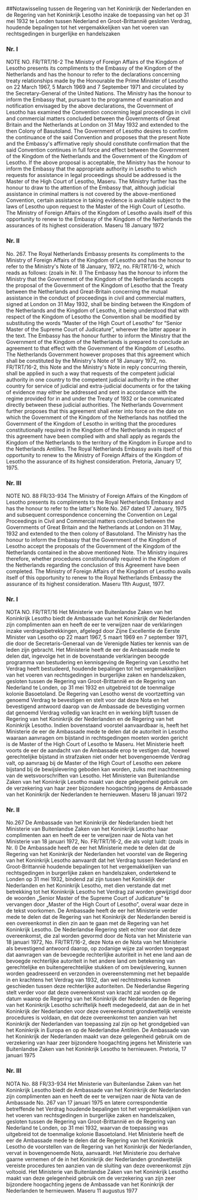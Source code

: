 <meta http-equiv='Content-Type' content='text/html; charset=utf-8' />

##Notawisseling tussen de Regering van het Koninkrijk der Nederlanden en de Regering van het Koninkrijk Lesotho inzake de toepassing van het op 31 mei 1932 te Londen tussen Nederland en Groot-Brittannië gesloten Verdrag, houdende bepalingen tot het vergemakkelijken van het voeren van rechtsgedingen in burgerlijke en handelszaken

### Nr.  I  

NOTE NO. FR/TRT/16-2 The Ministry of Foreign Affairs of the Kingdom of Lesotho presents its compliments to the Embassy of the Kingdom of the Netherlands and has the honour to refer to the declarations concerning treaty relationships made by the Honourable the Prime Minister of Lesotho on 22 March 1967, 5 March 1969 and 7 September 1971 and circulated by the Secretary-General of the United Nations. The Ministry has the honour to inform the Embassy that, pursuant to the programme of examination and notification envisaged by the above declarations, the Government of Lesotho has examined the Convention concerning legal proceedings in civil and commercial matters concluded between the Governments of Great Britain and the Netherlands at London on 31 May 1932 and extended to the then Colony of Basutoland. The Government of Lesotho desires to confirm the continuance of the said Convention and proposes that the present Note and the Embassy's affirmative reply should constitute confirmation that the said Convention continues in full force and effect between the Government of the Kingdom of the Netherlands and the Government of the Kingdom of Lesotho. If the above proposal is acceptable, the Ministry has the honour to inform the Embassy that the appropriate authority in Lesotho to which requests for assistance in legal proceedings should be addressed is the Master of the High Court of Lesotho, Maseru. The Ministry further has the honour to draw to the attention of the Embassy that, although judicial assistance in criminal matters is not covered by the above-mentioned Convention, certain assistance in taking evidence is available subject to the laws of Lesotho upon request to the Master of the High Court of Lesotho. The Ministry of Foreign Affairs of the Kingdom of Lesotho avails itself of this opportunity to renew to the Embassy of the Kingdom of the Netherlands the assurances of its highest consideration. Maseru 18 January 1972   

### Nr.  II  

No. 267. The Royal Netherlands Embassy presents its compliments to the Ministry of Foreign Affairs of the Kingdom of Lesotho and has the honour to refer to the Ministry's Note of 18 January, 1972, no. FR/TRT/16-2, which reads as follows:  (zoals in Nr. I)  The Embassy has the honour to inform the Ministry that the Government of the Kingdom of the Netherlands accepts the proposal of the Government of the Kingdom of Lesotho that the Treaty between the Netherlands and Great-Britain concerning the mutual assistance in the conduct of proceedings in civil and commercial matters, signed at London on 31 May 1932, shall be binding between the Kingdom of the Netherlands and the Kingdom of Lesotho, it being understood that with respect of the Kingdom of Lesotho the Convention shall be modified by substituting the words “Master of the High Court of Lesotho” for “Senior Master of the Supreme Court of Judicature”, wherever the latter appear in the text. The Embassy has the honour further to inform the Ministry that the Government of the Kingdom of the Netherlands is prepared to conclude an agreement to that effect with the Government of the Kingdom of Lesotho. The Netherlands Government however proposes that this agreement which shall be constituted by the Ministry's Note of 18 January 1972, no. FR/TRT/16-2, this Note and the Ministry's Note in reply concurring therein, shall be applied in such a way that requests of the competent judicial authority in one country to the competent judicial authority in the other country for service of judicial and extra-judicial documents or for the taking of evidence may either be addressed and sent in accordance with the regime provided for in and under the Treaty of 1932 or be communicated directly between these judicial authorities. The Netherlands Government further proposes that this agreement shall enter into force on the date on which the Government of the Kingdom of the Netherlands has notified the Government of the Kingdom of Lesotho in writing that the procedures constitutionally required in the Kingdom of the Netherlands in respect of this agreement have been complied with and shall apply as regards the Kingdom of the Netherlands to the territory of the Kingdom in Europe and to the Netherlands Antilles. The Royal Netherlands Embassy avails itself of this opportunity to renew to the Ministry of Foreign Affairs of the Kingdom of Lesotho the assurance of its highest consideration. Pretoria, January 17, 1975.   

### Nr.  III  

NOTE NO. 88 FR/33-934 The Ministry of Foreign Affairs of the Kingdom of Lesotho presents its compliments to the Royal Netherlands Embassy and has the honour to refer to the latter's Note No. 267 dated 17 January, 1975 and subsequent correspondence concerning the Convention on Legal Proceedings in Civil and Commercial matters concluded between the Governments of Great Britain and the Netherlands at London on 31 May, 1932 and extended to the then colony of Basutoland. The Ministry has the honour to inform the Embassy that the Government of the Kingdom of Lesotho accept the proposals of the Government of the Kingdom of the Netherlands contained in the above mentioned Note. The Ministry inquires therefore, whether procedures constitutionally required in the Kingdom of the Netherlands regarding the conclusion of this Agreement have been completed. The Ministry of Foreign Affairs of the Kingdom of Lesotho avails itself of this opportunity to renew to the Royal Netherlands Embassy the assurance of its highest consideration. Maseru 11th August, 1977.   

### Nr.  I  

NOTA NO. FR/TRT/16 Het Ministerie van Buitenlandse Zaken van het Koninkrijk Lesotho biedt de Ambassade van het Koninkrijk der Nederlanden zijn complimenten aan en heeft de eer te verwijzen naar de verklaringen inzake verdragsbetrekkingen, afgelegd door Zijne Excellentie de Eerste Minister van Lesotho op 22 maart 1967, 5 maart 1969 en 7 september 1971, die door de Secretaris-Generaal van de Verenigde Naties ter kennis van de leden zijn gebracht. Het Ministerie heeft de eer de Ambassade mede te delen dat, ingevolge het in de bovenstaande verklaringen beoogde programma van bestudering en kennisgeving de Regering van Lesotho het Verdrag heeft bestudeerd, houdende bepalingen tot het vergemakkelijken van het voeren van rechtsgedingen in burgerlijke zaken en handelszaken, gesloten tussen de Regering van Groot-Brittannië en de Regering van Nederland te Londen, op 31 mei 1932 en uitgebreid tot de toenmalige kolonie Basoetoland. De Regering van Lesotho wenst de voortzetting van genoemd Verdrag te bevestigen en stelt voor dat deze Nota en het bevestigend antwoord daarop van de Ambassade de bevestiging vormen dat genoemd Verdrag volledig van kracht en in werking blijft tussen de Regering van het Koninkrijk der Nederlanden en de Regering van het Koninkrijk Lesotho. Indien bovenstaand voorstel aanvaardbaar is, heeft het Ministerie de eer de Ambassade mede te delen dat de autoriteit in Lesotho waaraan aanvragen om bijstand in rechtsgedingen moeten worden gericht is de Master of the High Court of Lesotho te Maseru. Het Ministerie heeft voorts de eer de aandacht van de Ambassade erop te vestigen dat, hoewel gerechtelijke bijstand in strafzaken niet onder het bovengenoemde Verdrag valt, op aanvraag bij de Master of the High Court of Lesotho een zekere bijstand bij de bewijslevering geboden kan worden, zulks met inachtneming van de wetsvoorschriften van Lesotho. Het Ministerie van Buitenlandse Zaken van het Koninkrijk Lesotho maakt van deze gelegenheid gebruik om de verzekering van haar zeer bijzondere hoogachting jegens de Ambassade van het Koninkrijk der Nederlanden te hernieuwen. Maseru 18 januari 1972   

### Nr.  II  

No.267 De Ambassade van het Koninkrijk der Nederlanden biedt het Ministerie van Buitenlandse Zaken van het Koninkrijk Lesotho haar complimenten aan en heeft de eer te verwijzen naar de Nota van het Ministerie van 18 januari 1972, No. FR/TRT/16-2, die als volgt luidt:  (zoals in Nr. I)  De Ambassade heeft de eer het Ministerie mede te delen dat de Regering van het Koninkrijk der Nederlanden het voorstel van de Regering van het Koninkrijk Lesotho aanvaardt dat het Verdrag tussen Nederland en Groot-Brittannië houdende bepalingen tot het vergemakkelijken van rechtsgedingen in burgerlijke zaken en handelszaken, ondertekend te Londen op 31 mei 1932, bindend zal zijn tussen het Koninklijk der Nederlanden en het Koninkrijk Lesotho, met dien verstande dat met betrekking tot het Koninkrijk Lesotho het Verdrag zal worden gewijzigd door de woorden „Senior Master of the Supreme Court of Judicature” te vervangen door „Master of the High Court of Lesotho”, overal waar deze in de tekst voorkomen. De Ambassade heeft de eer het Ministerie verder mede te delen dat de Regering van het Koninkrijk der Nederlanden bereid is een overeenkomst in dien zin aan te gaan met de Regering van het Koninkrijk Lesotho. De Nederlandse Regering stelt echter voor dat deze overeenkomst, die zal worden gevormd door de Nota van het Ministerie van 18 januari 1972, No. FR/TRT/16-2, deze Nota en de Nota van het Ministerie als bevestigend antwoord daarop, op zodanige wijze zal worden toegepast dat aanvragen van de bevoegde rechterlijke autoriteit in het ene land aan de bevoegde rechterlijke autoriteit in het andere land om betekening van gerechtelijke en buitengerechtelijke stukken of om bewijslevering, kunnen worden geadresseerd en verzonden in overeenstemming met het bepaalde in en krachtens het Verdrag van 1932, dan wel rechtstreeks kunnen geschieden tussen deze rechterlijke autoriteiten. De Nederlandse Regering stelt verder voor dat deze overeenkomst van kracht zal worden op de datum waarop de Regering van het Koninkrijk der Nederlanden de Regering van het Koninkrijk Lesotho schriftelijk heeft medegedeeld, dat aan de in het Koninkrijk der Nederlanden voor deze overeenkomst grondwettelijk vereiste procedures is voldaan, en dat deze overeenkomst ten aanzien van het Koninkrijk der Nederlanden van toepassing zal zijn op het grondgebied van het Koninkrijk in Europa en op de Nederlandse Antillen. De Ambassade van het Koninkrijk der Nederlanden maakt van deze gelegenheid gebruik om de verzekering van haar zeer bijzondere hoogachting jegens het Ministerie van Buitenlandse Zaken van het Koninkrijk Lesotho te hernieuwen. Pretoria, 17 januari 1975   

### Nr.  III  

NOTA No. 88 FR/33-934 Het Ministerie van Buitenlandse Zaken van het Koninkrijk Lesotho biedt de Ambassade van het Koninkrijk der Nederlanden zijn complimenten aan en heeft de eer te verwijzen naar de Nota van de Ambassade No. 267 van 17 januari 1975 en latere correspondentie betreffende het Verdrag houdende bepalingen tot het vergemakkelijken van het voeren van rechtsgedingen in burgerlijke zaken en handelszaken, gesloten tussen de Regering van Groot-Brittannië en de Regering van Nederland te Londen, op 31 mei 1932, waarvan de toepassing was uitgebreid tot de toenmalige kolonie Basoetoland. Het Ministerie heeft de eer de Ambassade mede te delen dat de Regering van het Koninkrijk Lesotho de voorstellen van de Regering van het Koninkrijk der Nederlanden, vervat in bovengenoemde Nota, aanvaardt. Het Ministerie zou derhalve gaarne vernemen of de in het Koninkrijk der Nederlanden grondwettelijk vereiste procedures ten aanzien van de sluiting van deze overeenkomst zijn voltooid. Het Ministerie van Buitenlandse Zaken van het Koninkrijk Lesotho maakt van deze gelegenheid gebruik om de verzekering van zijn zeer bijzondere hoogachting jegens de Ambassade van het Koninkrijk der Nederlanden te hernieuwen. Maseru 11 augustus 1977   
